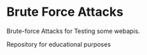 # Brute Force Attacks

Brute-force Attacks for Testing some webapis.

Repository for educational purposes